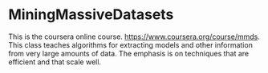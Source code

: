 MiningMassiveDatasets
=====================

This is the coursera online course. https://www.coursera.org/course/mmds.
This class teaches algorithms for extracting models and other information from very large amounts of data. The emphasis is on techniques that are efficient and that scale well.
